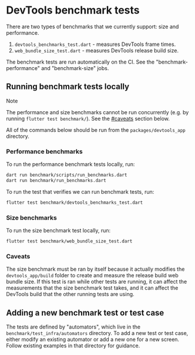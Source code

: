 # DevTools benchmark tests

There are two types of benchmarks that we currently support: size and performance.
1. `devtools_benchmarks_test.dart` - measures DevTools frame times.
2. `web_bundle_size_test.dart` - measures DevTools release build size.

The benchmark tests are run automatically on the CI.
See the "benchmark-performance" and "benchmark-size" jobs.

## Running benchmark tests locally

> [!NOTE] 
> The performance and size benchmarks cannot be run concurrently
> (e.g. by running `flutter test benchmark/`). See the [#caveats](#caveats)
> section below.

All of the commands below should be run from the `packages/devtools_app` directory.

### Performance benchmarks

To run the performance benchmark tests locally, run:
```sh
dart run benchmark/scripts/run_benchmarks.dart
dart run benchmark/run_benchmarks.dart
```

To run the test that verifies we can run benchmark tests, run:
```sh
flutter test benchmark/devtools_benchmarks_test.dart
```

### Size benchmarks

To run the size benchmark test locally, run:
```sh
flutter test benchmark/web_bundle_size_test.dart
```

### Caveats

The size benchmark must be ran by itself because it actually modifies the
`devtools_app/build` folder to create and measure the release build web bundle size.
If this test is ran while other tests are running, it can affect the measurements
that the size benchmark test takes, and it can affect the DevTools build that
the other running tests are using.

## Adding a new benchmark test or test case

The tests are defined by "automators", which live in the `benchmark/test_infra/automators`
directory. To add a new test or test case, either modify an existing automator or add
a new one for a new screen. Follow existing examples in that directory for guidance.